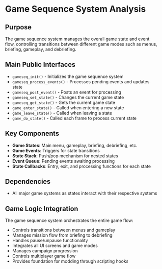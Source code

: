 # Game Sequence System Analysis

## Purpose
The game sequence system manages the overall game state and event flow, controlling transitions between different game modes such as menus, briefing, gameplay, and debriefing.

## Main Public Interfaces
- `gameseq_init()` - Initializes the game sequence system
- `gameseq_process_events()` - Processes pending events and updates state
- `gameseq_post_event()` - Posts an event for processing
- `gameseq_set_state()` - Changes the current game state
- `gameseq_get_state()` - Gets the current game state
- `game_enter_state()` - Called when entering a new state
- `game_leave_state()` - Called when leaving a state
- `game_do_state()` - Called each frame to process current state

## Key Components
- **Game States**: Main menu, gameplay, briefing, debriefing, etc.
- **Game Events**: Triggers for state transitions
- **State Stack**: Push/pop mechanism for nested states
- **Event Queue**: Pending events awaiting processing
- **State Callbacks**: Entry, exit, and processing functions for each state

## Dependencies
- All major game systems as states interact with their respective systems

## Game Logic Integration
The game sequence system orchestrates the entire game flow:
- Controls transitions between menus and gameplay
- Manages mission flow from briefing to debriefing
- Handles pause/unpause functionality
- Integrates all UI screens and game modes
- Manages campaign progression
- Controls multiplayer game flow
- Provides foundation for modding through scripting hooks
